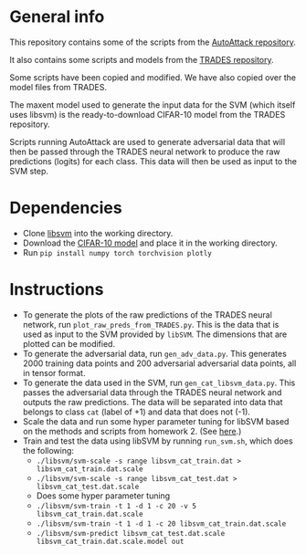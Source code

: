 # General info
This repository contains some of the scripts from the [AutoAttack repository](https://github.com/fra31/auto-attack).

It also contains some scripts and models from the [TRADES repository](https://github.com/yaodongyu/TRADES).

Some scripts have been copied and modified. We have also copied over the model files from TRADES.

The maxent model used to generate the input data for the SVM (which itself uses libsvm) is the ready-to-download CIFAR-10 model from the TRADES repository.

Scripts running AutoAttack are used to generate adversarial data that will then be passed through the TRADES neural network to produce the raw predictions (logits) for each class. This data will then be used as input to the SVM step.

# Dependencies

- Clone [libsvm](https://github.com/cjlin1/libsvm) into the working directory.
- Download the [CIFAR-10 model](https://drive.google.com/file/d/10sHvaXhTNZGz618QmD5gSOAjO3rMzV33/view?usp=sharing) and place it in the working directory.
- Run `pip install numpy torch torchvision plotly`

# Instructions

- To generate the plots of the raw predictions of the TRADES neural network, run `plot_raw_preds_from_TRADES.py`. This is the data that is used as input to the SVM provided by `libSVM`. The dimensions that are plotted can be modified.
- To generate the adversarial data, run `gen_adv_data.py`. This generates 2000 training data points and 200 adversarial adversarial data points, all in tensor format.
- To generate the data used in the SVM, run `gen_cat_libsvm_data.py`. This passes the adversarial data through the TRADES neural network and outputs the raw predictions. The data will be separated into data that belongs to class `cat` (label of +1) and data that does not (-1).
- Scale the data and run some hyper parameter tuning for libSVM based on the methods and scripts from homework 2. (See [here](https://github.com/olgavrou/FML-HW2).)
- Train and test the data using libSVM by running `run_svm.sh`, which does the following:
	- `./libsvm/svm-scale -s range libsvm_cat_train.dat > libsvm_cat_train.dat.scale`
	- `./libsvm/svm-scale -s range libsvm_cat_test.dat > libsvm_cat_test.dat.scale`
	- Does some hyper parameter tuning
	- `./libsvm/svm-train -t 1 -d 1 -c 20 -v 5 libsvm_cat_train.dat.scale`
	- `./libsvm/svm-train -t 1 -d 1 -c 20 libsvm_cat_train.dat.scale`
	- `./libsvm/svm-predict libsvm_cat_test.dat.scale libsvm_cat_train.dat.scale.model out`
